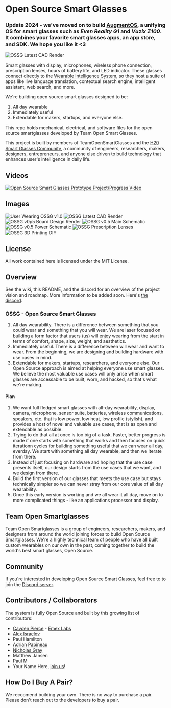 # Open Source Smart Glasses

### Update 2024 - we've moved on to build [AugmentOS](https://augmentos.org/), a unifying OS for smart glasses such as *Even Reality G1* and *Vuzix Z100*. It combines your favorite smart glasses apps, an app store, and SDK. We hope you like it <3

![OSSG Latest CAD Render](res/ossg_v1_screenshot.jpg)

Smart glasses with display, microphones, wireless phone connection, prescription lenses, hours of battery life, and LED indicator. These glasses connect directly to the [Wearable Intelligence System](https://github.com/emexlabs/WearableIntelligenceSystem), so they host a suite of apps like live language translation, contextual search engine, intelligent assistant, web search, and more.

We're building open source smart glasses designed to be:  
1. All day wearable 
2. Immediately useful 
3. Extendable for makers, startups, and everyone else.  

This repo holds mechanical, electrical, and software files for the open source smartglasses developed by Team Open Smart Glasses.

This project is built by members of TeamOpenSmartGlasses and the [H20 Smart Glasses Community](https://smartglasses.community/), a community of engineers, researchers, makers, designers, entrepreneurs, and anyone else driven to build technology that enhances user's intelligence in daily life.  

## Videos

[![Open Source Smart Glasses Prototype Project/Progress Video](res/thumbnail_ossg_play.jpg)](https://www.youtube.com/watch?v=PwmGNWkpKW8 "Open Source Smart Glasses")

## Images

![User Wearing OSSG v1.0](res/ossg_v1p0_cayden_pierce.jpg)
![OSSG Latest CAD Render](res/ossg_v1_screenshot.jpg)
![OSSG v0p5 Board Design Render](res/v0p5_board_render.png)
![OSSG v0.5 Main Schematic](res/v0p5_schematic_main.jpg)
![OSSG v0.5 Power Schematic](res/v0p5_schematic_power.jpg)
![OSSG Prescription Lenses](res/OpenSourceSmartGlasses_prescription_lenses_CaydenPierce.jpg)
![OSSG 3D Printing DIY](res/3d_printing_OpenSourceSmartGlasses_TeamOpenSmartGlasses_MattTheMaker_CaydenPierce.jpg)
## License

All work contained here is licensed under the MIT License.

## Overview

See the wiki, this README, and the discord for an overview of the project vision and roadmap. More information to be added soon. Here's [the discord](https://discord.gg/5ukNvkEAqT).

### OSSG - Open Source Smart Glasses

1. All day wearability. There is a difference between something that you could wear and something that you will wear. We are laser focused on building a form factor that users (us) will enjoy wearing from the start in terms of comfort, shape, size, weight, and aesthetics.
2. Immediately useful. There is a difference between will wear and want to wear. From the beginning, we are designing and building hardware with use cases in mind.
3. Extendable for makers, startups, researchers, and everyone else. Our Open Source approach is aimed at helping everyone use smart glasses. We believe the most valuable use cases will only arise when smart glasses are accessable to be built, worn, and hacked, so that's what we're making.

#### Plan

1. We want full fledged smart glasses with all-day wearability, display, camera, microphone, sensor suite, batteries, wireless communications, speakers, etc. that is low power, low heat, low profile (stylish), and provides a host of novel and valuable use cases, that is as open and extendable as possible.
2. Trying to do that all at once is too big of a task. Faster, better progress is made if one starts with something that works and then focuses on quick iterationn cycles for building something useful that we can wear all day, everday. We start with something all day wearable, and then we iterate from there. 
3. Instead of just focusing on hardware and hoping that the use case presents itself, our design starts from the use cases that we want, and we design from there. 
4. Build the first version of our glasses that meets the use case but stays technically simpler so we can never stray from our core value of all day wearability.
5. Once this early version is working and we all wear it all day, move on to more complicated things - like an applications processor and display.

## Team Open Smartglasses

Team Open Smartglasses is a group of engineers, researchers, makers, and designers from around the world joining forces to build Open Source Smartglasses. We're a highly technical team of people who have all built custom wearables on our own in the past, coming together to build the world's best smart glasses, Open Source.

## Community

If you're interested in developing Open Source Smart Glasses, feel free to to join the [Discord server](https://discord.gg/5ukNvkEAqT).

## Contributors / Collaborators

The system is fully Open Source and built by this growing list of contributors:

- [Cayden Pierce](https://caydenpierce.com) - [Emex Labs](https://emexwearables.com)
- [Alex Israelov](https://alexisraelov.com)
- Paul Hamilton
- [Adrian Papineau](https://www.parallelinnov.com/about-us/)
- [Nicholas Gray](https://github.com/Thecactusman0)
- Matthew Jansen
- Paul M
- Your Name Here, [join us](https://discord.gg/5ukNvkEAqT)!

## How Do I Buy A Pair?

We reccomend building your own. There is no way to purchase a pair. Please don't reach out to the developers to buy a pair.
